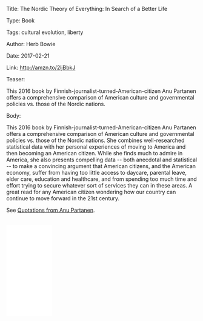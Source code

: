 Title: The Nordic Theory of Everything: In Search of a Better Life

Type: Book

Tags: cultural evolution, liberty

Author: Herb Bowie

Date: 2017-02-21

Link: http://amzn.to/2ljBbkJ

Teaser:

This 2016 book by Finnish-journalist-turned-American-citizen Anu Partanen offers a comprehensive comparison of American culture and governmental policies vs. those of the Nordic nations. 

Body:

This 2016 book by Finnish-journalist-turned-American-citizen Anu Partanen offers a comprehensive comparison of American culture and governmental policies vs. those of the Nordic nations. She combines well-researched statistical data with her personal experiences of moving to America and then becoming an American citizen. While she finds much to admire in America, she also presents compelling data -- both anecdotal and statistical -- to make a convincing argument that American citizens, and the American economy, suffer from having too little access to daycare, parental leave, elder care, education and healthcare, and from spending too much time and effort trying to secure whatever sort of services they can in these areas. A great read for any American citizen wondering how our country can continue to move forward in the 21st century. 

See [Quotations from Anu Partanen](../quotes-by-author/anu-partanen.html).

<br />

<iframe style="width:120px;height:240px;" marginwidth="0" marginheight="0" scrolling="no" frameborder="0" src="//ws-na.amazon-adsystem.com/widgets/q?ServiceVersion=20070822&OneJS=1&Operation=GetAdHtml&MarketPlace=US&source=ss&ref=as_ss_li_til&ad_type=product_link&tracking_id=practopians-20&marketplace=amazon&region=US&placement=0062316540&asins=0062316540&linkId=0db52e1746b0457e9cced2cd27a2ac2a&show_border=true&link_opens_in_new_window=true"></iframe>
